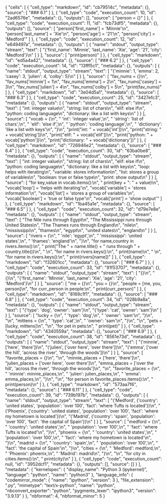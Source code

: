 {
 "cells": [
  {
   "cell_type": "markdown",
   "id": "cb79514c",
   "metadata": {},
   "source": [
    "### 6.1"
   ]
  },
  {
   "cell_type": "code",
   "execution_count": 10,
   "id": "2ad6576e",
   "metadata": {},
   "outputs": [],
   "source": [
    "person = {}"
   ]
  },
  {
   "cell_type": "code",
   "execution_count": 11,
   "id": "fcb73df5",
   "metadata": {},
   "outputs": [],
   "source": [
    "person['first_name'] = 'Minnie'\n",
    "person['last_name'] = 'Xie'\n",
    "person['age'] = '21'\n",
    "person['city'] = 'Medford'"
   ]
  },
  {
   "cell_type": "code",
   "execution_count": 12,
   "id": "e649497a",
   "metadata": {},
   "outputs": [
    {
     "name": "stdout",
     "output_type": "stream",
     "text": [
      "{'first_name': 'Minnie', 'last_name': 'Xie', 'age': '21', 'city': 'Medford'}\n"
     ]
    }
   ],
   "source": [
    "print(person)"
   ]
  },
  {
   "cell_type": "markdown",
   "id": "ed5a4a42",
   "metadata": {},
   "source": [
    "### 6.2"
   ]
  },
  {
   "cell_type": "code",
   "execution_count": 14,
   "id": "13fff5c1",
   "metadata": {},
   "outputs": [
    {
     "name": "stdout",
     "output_type": "stream",
     "text": [
      "{'minnie': 1, 'emma': 2, 'casey': 3, 'julien': 4, 'colby': 5}\n"
     ]
    }
   ],
   "source": [
    "fav_nums = {}\n",
    "fav_nums['minnie'] = 1\n",
    "fav_nums['emma'] = 2\n",
    "fav_nums['casey'] = 3\n",
    "fav_nums['julien'] = 4\n",
    "fav_nums['colby'] = 5\n",
    "print(fav_nums)"
   ]
  },
  {
   "cell_type": "markdown",
   "id": "3e04d5a1",
   "metadata": {},
   "source": [
    "### 6.3"
   ]
  },
  {
   "cell_type": "code",
   "execution_count": 25,
   "id": "3427efc3",
   "metadata": {},
   "outputs": [
    {
     "name": "stdout",
     "output_type": "stream",
     "text": [
      "int: integer value\n",
      "string: list of chars\n",
      "elif: else if\n",
      "python: coding language\n",
      "dictionary: like a list with keys\n"
     ]
    }
   ],
   "source": [
    "vocab = {\n",
    "    'int': 'integer value',\n",
    "    'string': 'list of chars',\n",
    "    'elif': 'else if',\n",
    "    'python': 'coding language',\n",
    "    'dictionary': 'like a list with keys'\n",
    "}\n",
    "print(\"int: \" + vocab['int'])\n",
    "print(\"string: \" + vocab['string'])\n",
    "print(\"elif: \" + vocab['elif'])\n",
    "print(\"python: \" + vocab['python'])\n",
    "print(\"dictionary: \" + vocab['dictionary'])"
   ]
  },
  {
   "cell_type": "markdown",
   "id": "726946e2",
   "metadata": {},
   "source": [
    "### 6.4"
   ]
  },
  {
   "cell_type": "code",
   "execution_count": 30,
   "id": "63ba0be8",
   "metadata": {},
   "outputs": [
    {
     "name": "stdout",
     "output_type": "stream",
     "text": [
      "int: integer value\n",
      "string: list of chars\n",
      "elif: else if\n",
      "python: coding language\n",
      "dictionary: like a list with keys\n",
      "loop: helps with iterating\n",
      "variable: stores information\n",
      "list: stores a group of variables\n",
      "boolean: true or false type\n",
      "print: show output\n"
     ]
    }
   ],
   "source": [
    "for key,value in vocab.items():\n",
    "    print(key + \": \" + value)\n",
    "vocab['loop'] = 'helps with iterating'\n",
    "vocab['variable'] = 'stores information'\n",
    "vocab['list'] = 'stores a group of variables'\n",
    "vocab['boolean'] = 'true or false type'\n",
    "vocab['print'] = 'show output'"
   ]
  },
  {
   "cell_type": "markdown",
   "id": "1ba45a1e",
   "metadata": {},
   "source": [
    "### 6.5"
   ]
  },
  {
   "cell_type": "code",
   "execution_count": 32,
   "id": "d79e7e8e",
   "metadata": {},
   "outputs": [
    {
     "name": "stdout",
     "output_type": "stream",
     "text": [
      "The Nile runs through Egypt\n",
      "The Mississippi runs through United States\n",
      "The Thames runs through England\n",
      "nile\n",
      "mississippi\n",
      "thames\n",
      "egypt\n",
      "united states\n",
      "england\n"
     ]
    }
   ],
   "source": [
    "rivers = {\n",
    "    'nile': 'egypt',\n",
    "    'mississippi': 'united states',\n",
    "    'thames': 'england'\n",
    "}\n",
    "for name,country in rivers.items():\n",
    "    print(\"The \" + name.title() + \" runs through \" + country.title())\n",
    "    \n",
    "for name in rivers.keys():\n",
    "    print(name)\n",
    "    \n",
    "for name in rivers.keys():\n",
    "    print(rivers[name])"
   ]
  },
  {
   "cell_type": "markdown",
   "id": "f32601cc",
   "metadata": {},
   "source": [
    "### 6.7"
   ]
  },
  {
   "cell_type": "code",
   "execution_count": 33,
   "id": "91f53707",
   "metadata": {},
   "outputs": [
    {
     "name": "stdout",
     "output_type": "stream",
     "text": [
      "{}\n",
      "{}\n",
      "{'first_name': 'Minnie', 'last_name': 'Xie', 'age': '21', 'city': 'Medford'}\n"
     ]
    }
   ],
   "source": [
    "me = {}\n",
    "you = {}\n",
    "people = [me, you, person]\n",
    "for curr_person in people:\n",
    "    print(curr_person)"
   ]
  },
  {
   "cell_type": "markdown",
   "id": "8169c1f1",
   "metadata": {},
   "source": [
    "### 6.8"
   ]
  },
  {
   "cell_type": "code",
   "execution_count": 34,
   "id": "028b9a8a",
   "metadata": {},
   "outputs": [
    {
     "name": "stdout",
     "output_type": "stream",
     "text": [
      "{'type': 'dog', 'owner': 'sam'}\n",
      "{'type': 'cat', 'owner': 'sam'}\n"
     ]
    }
   ],
   "source": [
    "lucky = {\n",
    "    'type': 'dog',\n",
    "    'owner': 'sam'\n",
    "}\n",
    "\n",
    "mittens = {\n",
    "    'type': 'cat',\n",
    "    'owner': 'sam'\n",
    "}\n",
    "\n",
    "pets = [lucky, mittens]\n",
    "\n",
    "for pet in pets:\n",
    "    print(pet)"
   ]
  },
  {
   "cell_type": "markdown",
   "id": "4340559a",
   "metadata": {},
   "source": [
    "### 6.9"
   ]
  },
  {
   "cell_type": "code",
   "execution_count": 38,
   "id": "8561e73d",
   "metadata": {},
   "outputs": [
    {
     "name": "stdout",
     "output_type": "stream",
     "text": [
      "('minnie', ['here', 'there'])\n",
      "('julien', ['over here', 'over there'])\n",
      "('emma', ['over the hill', 'across the river', 'through the woods'])\n"
     ]
    }
   ],
   "source": [
    "favorite_places = {}\n",
    "\n",
    "minnie_places = ['here', 'there']\n",
    "julien_places = ['over here', 'over there']\n",
    "emma_places = ['over the hill', 'across the river', 'through the woods']\n",
    "\n",
    "favorite_places = {\n",
    "    'minnie': minnie_places,\n",
    "    'julien': julien_places,\n",
    "    'emma': emma_places,\n",
    "}\n",
    "\n",
    "for person in favorite_places.items():\n",
    "    print(person)\n"
   ]
  },
  {
   "cell_type": "markdown",
   "id": "573aa7f6",
   "metadata": {},
   "source": [
    "### 6.11"
   ]
  },
  {
   "cell_type": "code",
   "execution_count": 39,
   "id": "739b197b",
   "metadata": {},
   "outputs": [
    {
     "name": "stdout",
     "output_type": "stream",
     "text": [
      "('Medford', {'country': 'united states', 'population': 'over 100', 'fact': 'where Tufts is located'})\n",
      "('Phoenix', {'country': 'united states', 'population': 'over 100', 'fact': 'where my hometown is located'})\n",
      "('Madrid', {'country': 'spain', 'population': 'over 100', 'fact': 'the capital of Spain'})\n"
     ]
    }
   ],
   "source": [
    "medford = {\n",
    "    'country': 'united states',\n",
    "    'population': 'over 100',\n",
    "    'fact': 'where Tufts is located'\n",
    "}\n",
    "phoenix = {\n",
    "    'country': 'united states',\n",
    "    'population': 'over 100',\n",
    "    'fact': 'where my hometown is located'\n",
    "}\n",
    "madrid = {\n",
    "    'country': 'spain',\n",
    "    'population': 'over 100',\n",
    "    'fact': 'the capital of Spain'\n",
    "}\n",
    "cities = {\n",
    "    'Medford': medford,\n",
    "    'Phoenix': phoenix,\n",
    "    'Madrid': madrid\n",
    "}\n",
    "\n",
    "for city in cities.items():\n",
    "    print(city)\n"
   ]
  },
  {
   "cell_type": "code",
   "execution_count": null,
   "id": "3952dcf1",
   "metadata": {},
   "outputs": [],
   "source": []
  }
 ],
 "metadata": {
  "kernelspec": {
   "display_name": "Python 3 (ipykernel)",
   "language": "python",
   "name": "python3"
  },
  "language_info": {
   "codemirror_mode": {
    "name": "ipython",
    "version": 3
   },
   "file_extension": ".py",
   "mimetype": "text/x-python",
   "name": "python",
   "nbconvert_exporter": "python",
   "pygments_lexer": "ipython3",
   "version": "3.9.13"
  }
 },
 "nbformat": 4,
 "nbformat_minor": 5
}
